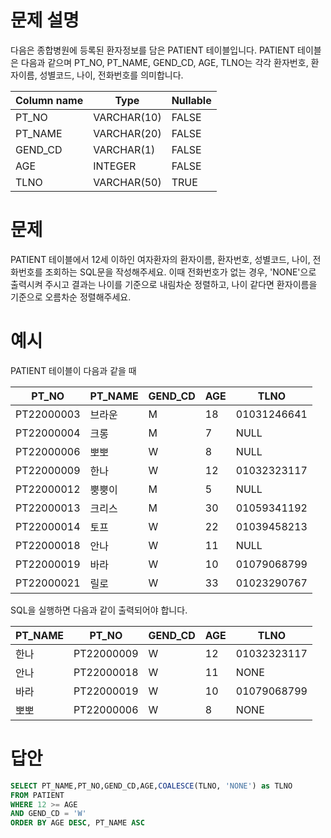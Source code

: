 # 문제 설명

다음은 종합병원에 등록된 환자정보를 담은 PATIENT 테이블입니다. PATIENT 테이블은 다음과 같으며 PT_NO, PT_NAME, GEND_CD, AGE, TLNO는 각각 환자번호, 환자이름, 성별코드, 나이, 전화번호를 의미합니다.

| Column name | Type        | Nullable |
| ----------- | ----------- | -------- |
| PT_NO       | VARCHAR(10) | FALSE    |
| PT_NAME     | VARCHAR(20) | FALSE    |
| GEND_CD     | VARCHAR(1)  | FALSE    |
| AGE         | INTEGER     | FALSE    |
| TLNO        | VARCHAR(50) | TRUE     |

# 문제

PATIENT 테이블에서 12세 이하인 여자환자의 환자이름, 환자번호, 성별코드, 나이, 전화번호를 조회하는 SQL문을 작성해주세요. 이때 전화번호가 없는 경우, 'NONE'으로 출력시켜 주시고 결과는 나이를 기준으로 내림차순 정렬하고, 나이 같다면 환자이름을 기준으로 오름차순 정렬해주세요.

# 예시

PATIENT 테이블이 다음과 같을 때

| PT_NO      | PT_NAME | GEND_CD | AGE | TLNO        |
| ---------- | ------- | ------- | --- | ----------- |
| PT22000003 | 브라운  | M       | 18  | 01031246641 |
| PT22000004 | 크롱    | M       | 7   | NULL        |
| PT22000006 | 뽀뽀    | W       | 8   | NULL        |
| PT22000009 | 한나    | W       | 12  | 01032323117 |
| PT22000012 | 뿡뿡이  | M       | 5   | NULL        |
| PT22000013 | 크리스  | M       | 30  | 01059341192 |
| PT22000014 | 토프    | W       | 22  | 01039458213 |
| PT22000018 | 안나    | W       | 11  | NULL        |
| PT22000019 | 바라    | W       | 10  | 01079068799 |
| PT22000021 | 릴로    | W       | 33  | 01023290767 |

SQL을 실행하면 다음과 같이 출력되어야 합니다.

| PT_NAME | PT_NO      | GEND_CD | AGE | TLNO        |
| ------- | ---------- | ------- | --- | ----------- |
| 한나    | PT22000009 | W       | 12  | 01032323117 |
| 안나    | PT22000018 | W       | 11  | NONE        |
| 바라    | PT22000019 | W       | 10  | 01079068799 |
| 뽀뽀    | PT22000006 | W       | 8   | NONE        |

# 답안

```sql
SELECT PT_NAME,PT_NO,GEND_CD,AGE,COALESCE(TLNO, 'NONE') as TLNO
FROM PATIENT
WHERE 12 >= AGE
AND GEND_CD = 'W'
ORDER BY AGE DESC, PT_NAME ASC
```
